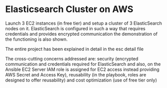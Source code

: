 # Elasticsearch Cluster on AWS

Launch 3 EC2 instances (in free tier) and setup a cluster of 3 ElasticSearch nodes on it.
ElasticSearch is configured in such a way that requires credentials and provides encrypted communication the demonstration of the functioning is also shown.

The entire project has been explained in detail in the esc detail file

The cross-cutting concerns addressed are:
security 
(encrypted communication and credentials required for ElasticSearch 
and 
also, on the Ansible EC2 Server IAM role is assigned for EC2 access instead providing AWS Secret and Access Key), 
reusability (in the playbook, roles are designed to offer reusability) 
and 
cost optimization (use of free tier only) 

